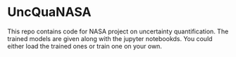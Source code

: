# UncQuaNASA
This repo contains code for NASA project on uncertainty quantification. The trained models are given along with the jupyter notebookds. You could either load the trained ones or train one on your own.

